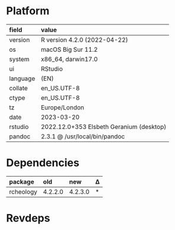# Platform

|field    |value                                    |
|:--------|:----------------------------------------|
|version  |R version 4.2.0 (2022-04-22)             |
|os       |macOS Big Sur 11.2                       |
|system   |x86_64, darwin17.0                       |
|ui       |RStudio                                  |
|language |(EN)                                     |
|collate  |en_US.UTF-8                              |
|ctype    |en_US.UTF-8                              |
|tz       |Europe/London                            |
|date     |2023-03-20                               |
|rstudio  |2022.12.0+353 Elsbeth Geranium (desktop) |
|pandoc   |2.3.1 @ /usr/local/bin/pandoc            |

# Dependencies

|package   |old     |new     |Δ  |
|:---------|:-------|:-------|:--|
|rcheology |4.2.2.0 |4.2.3.0 |*  |

# Revdeps

